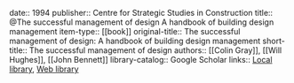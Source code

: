 date:: 1994
publisher:: Centre for Strategic Studies in Construction
title:: @The successful management of design A handbook of building design management
item-type:: [[book]]
original-title:: The successful management of design: A handbook of building design management
short-title:: The successful management of design
authors:: [[Colin Gray]], [[Will Hughes]], [[John Bennett]]
library-catalog:: Google Scholar
links:: [Local library](zotero://select/library/items/9WET42EW), [Web library](https://www.zotero.org/users/6520516/items/9WET42EW)
